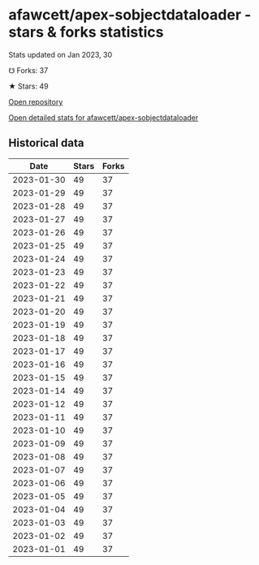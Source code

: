 # afawcett/apex-sobjectdataloader - stars & forks statistics

Stats updated on Jan 2023, 30

☋ Forks: 37

★ Stars: 49

[Open repository](https://github.com/afawcett/apex-sobjectdataloader)

[Open detailed stats for afawcett/apex-sobjectdataloader](https://reviewgithub.com/rep/afawcett/apex-sobjectdataloader)

## Historical data
| Date | Stars | Forks |
|------|-------|-------|
| 2023-01-30 | 49 | 37 | 
| 2023-01-29 | 49 | 37 | 
| 2023-01-28 | 49 | 37 | 
| 2023-01-27 | 49 | 37 | 
| 2023-01-26 | 49 | 37 | 
| 2023-01-25 | 49 | 37 | 
| 2023-01-24 | 49 | 37 | 
| 2023-01-23 | 49 | 37 | 
| 2023-01-22 | 49 | 37 | 
| 2023-01-21 | 49 | 37 | 
| 2023-01-20 | 49 | 37 | 
| 2023-01-19 | 49 | 37 | 
| 2023-01-18 | 49 | 37 | 
| 2023-01-17 | 49 | 37 | 
| 2023-01-16 | 49 | 37 | 
| 2023-01-15 | 49 | 37 | 
| 2023-01-14 | 49 | 37 | 
| 2023-01-12 | 49 | 37 | 
| 2023-01-11 | 49 | 37 | 
| 2023-01-10 | 49 | 37 | 
| 2023-01-09 | 49 | 37 | 
| 2023-01-08 | 49 | 37 | 
| 2023-01-07 | 49 | 37 | 
| 2023-01-06 | 49 | 37 | 
| 2023-01-05 | 49 | 37 | 
| 2023-01-04 | 49 | 37 | 
| 2023-01-03 | 49 | 37 | 
| 2023-01-02 | 49 | 37 | 
| 2023-01-01 | 49 | 37 | 


